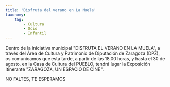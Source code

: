 ```yaml
---
title: 'Disfruta del verano en La Muela'
taxonomy:
    tag:
        - Cultura
        - Ocio
        - Infantil
---
```


Dentro de la iniciativa municipal "DISFRUTA EL VERANO EN LA MUELA", a través del Área de Cultura y Patrimonio de Diputación de Zaragoza (DPZ), os comunicamos que esta tarde, a partir de las 18.00 horas, y hasta el 30 de agosto, en la Casa de Cultura del PUEBLO, tendrá lugar la Exposición Itinerante "ZARAGOZA, UN ESPACIO DE CINE".

NO FALTES, TE ESPERAMOS